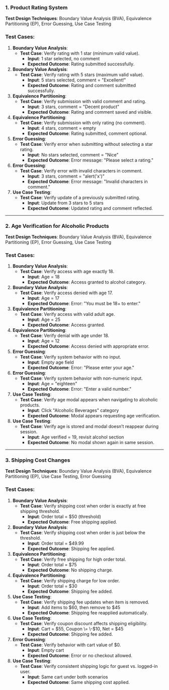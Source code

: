 ### **1\. Product Rating System**

**Test Design Techniques**: Boundary Value Analysis (BVA), Equivalence Partitioning (EP), Error Guessing, Use Case Testing

### **Test Cases:**

1. **Boundary Value Analysis**:  
   * **Test Case**: Verify rating with 1 star (minimum valid value).  
     * **Input**: 1 star selected, no comment  
     * **Expected Outcome**: Rating submitted successfully.  
2. **Boundary Value Analysis**:  
   * **Test Case**: Verify rating with 5 stars (maximum valid value).  
     * **Input**: 5 stars selected, comment \= "Excellent\!"  
     * **Expected Outcome**: Rating and comment submitted successfully.  
3. **Equivalence Partitioning**:  
   * **Test Case**: Verify submission with valid comment and rating.  
     * **Input**: 3 stars, comment \= "Decent product"  
     * **Expected Outcome**: Rating and comment saved and visible.  
4. **Equivalence Partitioning**:  
   * **Test Case**: Verify submission with only rating (no comment).  
     * **Input**: 4 stars, comment \= empty  
     * **Expected Outcome**: Rating submitted, comment optional.  
5. **Error Guessing**:  
   * **Test Case**: Verify error when submitting without selecting a star rating.  
     * **Input**: No stars selected, comment \= "Nice"  
     * **Expected Outcome**: Error message: "Please select a rating."  
6. **Error Guessing**:  
   * **Test Case**: Verify error with invalid characters in comment.  
     * **Input**: 3 stars, comment \= "alert('x')"  
     * **Expected Outcome**: Error message: "Invalid characters in comment."  
7. **Use Case Testing**:  
   * **Test Case**: Verify update of a previously submitted rating.  
     * **Input**: Update from 3 stars to 5 stars  
     * **Expected Outcome**: Updated rating and comment reflected.

---

### **2\. Age Verification for Alcoholic Products**

**Test Design Techniques**: Boundary Value Analysis (BVA), Equivalence Partitioning (EP), Error Guessing, Use Case Testing

### **Test Cases:**

1. **Boundary Value Analysis**:  
   * **Test Case**: Verify access with age exactly 18\.  
     * **Input**: Age \= 18  
     * **Expected Outcome**: Access granted to alcohol category.  
2. **Boundary Value Analysis**:  
   * **Test Case**: Verify access denied with age 17\.  
     * **Input**: Age \= 17  
     * **Expected Outcome**: Error: "You must be 18+ to enter."  
3. **Equivalence Partitioning**:  
   * **Test Case**: Verify access with valid adult age.  
     * **Input**: Age \= 25  
     * **Expected Outcome**: Access granted.  
4. **Equivalence Partitioning**:  
   * **Test Case**: Verify denial with age under 18\.  
     * **Input**: Age \= 12  
     * **Expected Outcome**: Access denied with appropriate error.  
5. **Error Guessing**:  
   * **Test Case**: Verify system behavior with no input.  
     * **Input**: Empty age field  
     * **Expected Outcome**: Error: "Please enter your age."  
6. **Error Guessing**:  
   * **Test Case**: Verify system behavior with non-numeric input.  
     * **Input**: Age \= "eighteen"  
     * **Expected Outcome**: Error: "Enter a valid number."  
7. **Use Case Testing**:  
   * **Test Case**: Verify age modal appears when navigating to alcoholic products.  
     * **Input**: Click "Alcoholic Beverages" category  
     * **Expected Outcome**: Modal appears requesting age verification.  
8. **Use Case Testing**:  
   * **Test Case**: Verify age is stored and modal doesn’t reappear during session.  
     * **Input**: Age verified \= 19, revisit alcohol section  
     * **Expected Outcome**: No modal shown again in same session.

---

### **3\. Shipping Cost Changes**

**Test Design Techniques**: Boundary Value Analysis (BVA), Equivalence Partitioning (EP), Use Case Testing, Error Guessing

### **Test Cases:**

1. **Boundary Value Analysis**:  
   * **Test Case**: Verify shipping cost when order is exactly at free shipping threshold.  
     * **Input**: Order total \= $50 (threshold)  
     * **Expected Outcome**: Free shipping applied.  
2. **Boundary Value Analysis**:  
   * **Test Case**: Verify shipping cost when order is just below the threshold.  
     * **Input**: Order total \= $49.99  
     * **Expected Outcome**: Shipping fee applied.  
3. **Equivalence Partitioning**:  
   * **Test Case**: Verify free shipping for high order total.  
     * **Input**: Order total \= $75  
     * **Expected Outcome**: No shipping charge.  
4. **Equivalence Partitioning**:  
   * **Test Case**: Verify shipping charge for low order.  
     * **Input**: Order total \= $30  
     * **Expected Outcome**: Shipping fee added.  
5. **Use Case Testing**:  
   * **Test Case**: Verify shipping fee updates when item is removed.  
     * **Input**: Add items to $60, then remove to $45  
     * **Expected Outcome**: Shipping fee reapplied automatically.  
6. **Use Case Testing**:  
   * **Test Case**: Verify coupon discount affects shipping eligibility.  
     * **Input**: Cart \= $55, Coupon \= \-$10, Net \= $45  
     * **Expected Outcome**: Shipping fee added.  
7. **Error Guessing**:  
   * **Test Case**: Verify behavior with cart value of $0.  
     * **Input**: Empty cart  
     * **Expected Outcome**: Error or no checkout allowed.  
8. **Use Case Testing**:  
   * **Test Case**: Verify consistent shipping logic for guest vs. logged-in user.  
     * **Input**: Same cart under both scenarios  
     * **Expected Outcome**: Same shipping cost applied.

